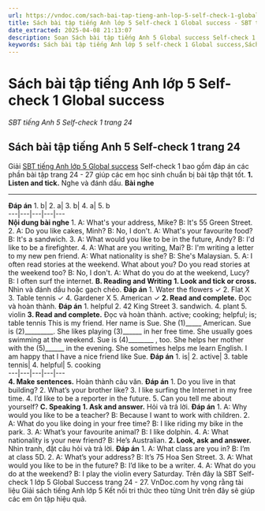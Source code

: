 ```yaml
---
url: https://vndoc.com/sach-bai-tap-tieng-anh-lop-5-self-check-1-global-success-328698
title: Sách bài tập tiếng Anh lớp 5 Self-check 1 Global success - SBT tiếng Anh 5 Self-check 1 trang 24 - VnDoc.com
date_extracted: 2025-04-08 21:13:07
description: Soạn Sách bài tập tiếng Anh 5 Global success Self-check 1 trang 24 giúp các em dễ dàng chuẩn bị bài tập hiệu quả.
keywords: Sách bài tập tiếng Anh lớp 5 self-check 1 Global success,Sách bài tập tiếng Anh 5 self-check 1 Global success,Sách bài tập tiếng Anh lớp 5 self-check 1,Sách bài tập tiếng Anh 5 self-check 1,SBT tiếng Anh 5 self-check 1 trang 24 27,sách bài tập tiếng anh lớp 5 self-check 1 trang 24 27,sách bài tập tiếng anh lớp 5 global success self-check 1,sách bài tập tiếng anh 5 global success self-check 1
---
```


# Sách bài tập tiếng Anh lớp 5 Self-check 1 Global success
 _SBT tiếng Anh 5 Self-check 1 trang 24_
## Sách bài tập tiếng Anh 5 Self-check 1 trang 24
Giải [SBT tiếng Anh lớp 5 Global success](<https://vndoc.com/sach-bai-tap-tieng-anh-lop-5-global-success>) Self-check 1 bao gồm đáp án các phần bài tập trang 24 - 27 giúp các em học sinh chuẩn bị bài tập thật tốt.
**1\. Listen and tick.** Nghe và đánh dấu.
**Bài nghe**
****
**Đáp án**
1\. b| 2\. a| 3\. b| 4\. a| 5\. b  
---|---|---|---|---  
**Nội dung bài nghe**
1\. A: What's your address, Mike?
B: It's 55 Green Street.
2\. A: Do you like cakes, Minh?
B: No, I don't.
A: What's your favourite food?
B: It's a sandwich.
3\. A: What would you like to be in the future, Andy?
B: I'd like to be a firefighter.
4\. A: What are you writing, Mai?
B: I'm writing a letter to my new pen friend.
A: What nationality is she?
B: She's Malaysian.
5\. A: I often read stories at the weekend. What about you? Do you read stories at the weekend too?
B: No, I don't.
A: What do you do at the weekend, Lucy?
B: I often surf the internet.
**B. Reading and Writing**
**1\. Look and tick or cross.** Nhìn và đánh dấu hoặc gạch chéo.
**Đáp án**
1\. Water the flowers ✓
2\. Flat X
3\. Table tennis ✓
4\. Gardener X
5\. American ✓
**2\. Read and complete.** Đọc và hoàn thành.
**Đáp án**
1\. helpful
2\. 42 King Street
3\. sandwich.
4\. plant
5\. violin
**3\. Read and complete.** Đọc và hoàn thành.
active; cooking; helpful; is; table tennis
This is my friend. Her name is Sue. She \(1\)\_\_\_\_\_ American. Sue is \(2\)\_\_\_\_\_\_\_\_\_. She likes playing \(3\)\_\_\_\_\_\_ in her free time. She usually goes swimming at the weekend. Sue is \(4\)\_\_\_\_\_\_\_\_ , too. She helps her mother with the \(5\)\_\_\_\_\_\_ in the evening. She sometimes helps me learn English. I am happy that I have a nice friend like Sue.
**Đáp án**
1\. is| 2\. active| 3\. table tennis| 4\. helpful| 5\. cooking  
---|---|---|---|---  
**4\. Make sentences.** Hoàn thành câu văn.
**Đáp án**
1\. Do you live in that building?
2\. What’s your brother like?
3\. I like surfing the Internet in my free time.
4\. I’d like to be a reporter in the future.
5\. Can you tell me about yourself?
**C. Speaking**
**1\. Ask and answer.** Hỏi và trả lời.
**Đáp án**
1\. A: Why would you like to be a teacher?
B: Because I want to work with children.
2\. A: What do you like doing in your free time?
B: I like riding my bike in the park.
3\. A: What’s your favourite animal?
B: I like dolphin.
4\. A: What nationality is your new friend?
B: He’s Australian.
**2\. Look, ask and answer.** Nhìn tranh, đặt câu hỏi và trả lời.
**Đáp án**
1\. A: What class are you in?
B: I’m at class 5D.
2\. A: What’s your address?
B: It’s 75 Hoa Sen Street.
3\. A: What would you like to be in the future?
B: I’d like to be a writer.
4\. A: What do you do at the weekend?
B: I play the violin every Saturday.
Trên đây là SBT Self-check 1 lớp 5 Global Success trang 24 - 27. VnDoc.com hy vọng rằng tài liệu Giải  sách tiếng Anh lớp 5 Kết nối tri thức theo từng Unit trên đây sẽ giúp các em ôn tập hiệu quả.
